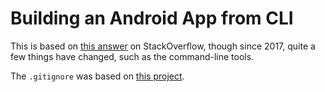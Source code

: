 # Building an Android App from CLI

This is based on [this answer][cli] on StackOverflow, though since 2017,
quite a few things have changed, such as the command-line tools.

The `.gitignore` was based on [this project][nub].

[cli]: https://stackoverflow.com/a/29313378
[nub]: https://github.com/pubnub/java/blob/master/.gitignore
